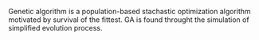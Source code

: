 Genetic algorithm is a population-based stachastic optimization algorithm
motivated by survival of the fittest.
GA is found throught the simulation of simplified evolution process.





